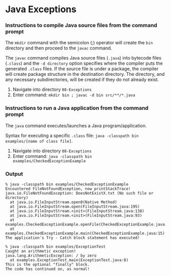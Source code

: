# Java Exceptions


### Instructions to compile Java source files from the command prompt

The `mkdir` command with the semicolon (;) operator will create the `bin` directory and then proceed to the `javac` command.

The `javac` command compiles Java source files (`.java`) into bytecode files (`.class`) and the `-d directory` option specifies where the compiler puts the generated `.class` files. If the source file is under a package, the compiler will create package structure in the destination directory. The directory, and any necessary subdirectories, will be created if they do not already exist.

1. Navigate into directory `08-Exceptions`
2. Enter command: `mkdir bin ; javac -d bin src/**/*.java`


### Instructions to run a Java application from the command prompt

The `java` command executes/launches a Java program/application.

Syntax for executing a specific `.class` file: `java -classpath bin examples/[name of class file]`.

1. Navigate into directory `08-Exceptions`
2. Enter command: `java -classpath bin examples/CheckedExceptionExample`


### Output

```
% java -classpath bin examples/CheckedExceptionExample
Encountered FileNotFoundException, now printStackTrace!
java.io.FileNotFoundException: DoesNotExistX.txt (No such file or directory)
  at java.io.FileInputStream.open0(Native Method)
  at java.io.FileInputStream.open(FileInputStream.java:195)
  at java.io.FileInputStream.<init>(FileInputStream.java:138)
  at java.io.FileInputStream.<init>(FileInputStream.java:93)
  at examples.CheckedExceptionExample.openFile(CheckedExceptionExample.java:9)
  at examples.CheckedExceptionExample.main(CheckedExceptionExample.java:15)
The application's Try - Catch block statement has executed!
```

```
% java -classpath bin examples/ExceptionTest
Caught an arithmetic exception!
java.lang.ArithmeticException: / by zero
  at examples.ExceptionTest.main(ExceptionTest.java:8)
This is the optional "finally" block.
The code has continued on, as normal!
```
